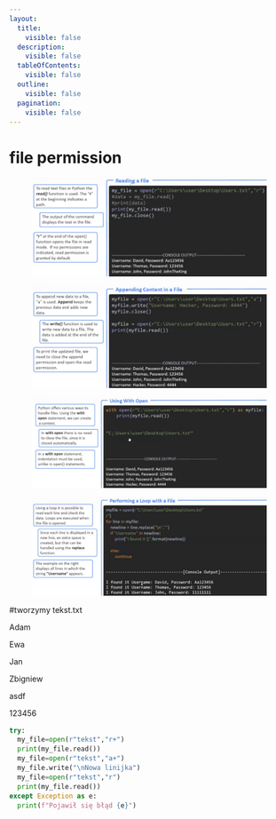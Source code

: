 ```yaml
---
layout:
  title:
    visible: false
  description:
    visible: false
  tableOfContents:
    visible: false
  outline:
    visible: false
  pagination:
    visible: false
---
```


# file permission

<div data-full-width="true">

<figure><img src=".gitbook/assets/1 (4).jpg" alt=""><figcaption></figcaption></figure>

</div>

<div data-full-width="true">

<figure><img src=".gitbook/assets/2 (2).jpg" alt=""><figcaption></figcaption></figure>

</div>

<div data-full-width="true">

<figure><img src=".gitbook/assets/3 (1).jpg" alt=""><figcaption></figcaption></figure>

</div>

<div data-full-width="true">

<figure><img src=".gitbook/assets/4 (2).jpg" alt=""><figcaption></figcaption></figure>

</div>

\#tworzymy tekst.txt

Adam

Ewa

Jan

Zbigniew

asdf

123456

```python
try:
  my_file=open(r"tekst","r+")
  print(my_file.read())
  my_file=open(r"tekst","a+")
  my_file.write("\nNowa linijka")
  my_file=open(r"tekst","r")
  print(my_file.read())
except Exception as e:
  print(f"Pojawił się błąd {e}")
```
